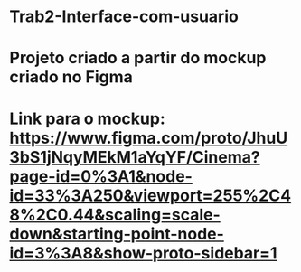 # Trab2-Interface-com-usuario
# Projeto criado a partir do mockup criado no Figma
# Link para o mockup: https://www.figma.com/proto/JhuU3bS1jNqyMEkM1aYqYF/Cinema?page-id=0%3A1&node-id=33%3A250&viewport=255%2C48%2C0.44&scaling=scale-down&starting-point-node-id=3%3A8&show-proto-sidebar=1
